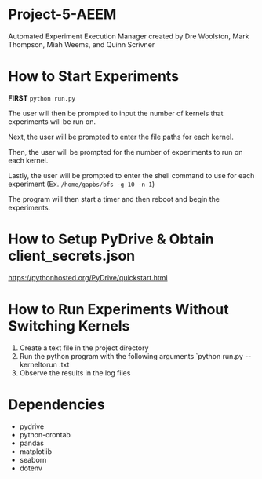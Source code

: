 # Project-5-AEEM
Automated Experiment Execution Manager created by Dre Woolston, Mark Thompson, Miah Weems, and Quinn Scrivner

# How to Start Experiments
**FIRST** `python run.py`

The user will then be prompted to input the number of kernels that experiments will be run on. 

Next, the user will be prompted to enter the file paths for each kernel.

Then, the user will be prompted for the number of experiments to run on each kernel.

Lastly, the user will be prompted to enter the shell command to use for each experiment (Ex. `/home/gapbs/bfs -g 10 -n 1`)

The program will then start a timer and then reboot and begin the experiments.

# How to Setup PyDrive & Obtain client_secrets.json
https://pythonhosted.org/PyDrive/quickstart.html

# How to Run Experiments Without Switching Kernels
1. Create a text file in the project directory
2. Run the python program with the following arguments `python run.py --kerneltorun <textFileName>.txt
3. Observe the results in the log files

# Dependencies
- pydrive
- python-crontab
- pandas
- matplotlib
- seaborn
- dotenv

